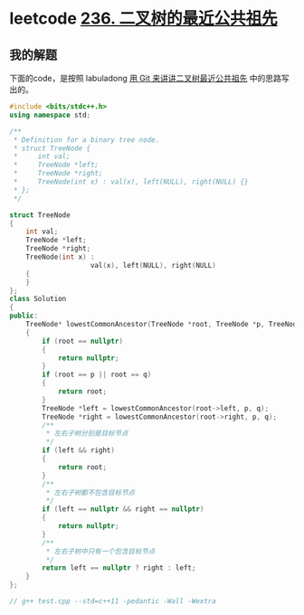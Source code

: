 # leetcode [236. 二叉树的最近公共祖先](https://leetcode-cn.com/problems/lowest-common-ancestor-of-a-binary-tree/)



## 我的解题

下面的code，是按照 labuladong [用 Git 来讲讲二叉树最近公共祖先](https://mp.weixin.qq.com/s/9RKzBcr3I592spAsuMH45g) 中的思路写出的。



```C++
#include <bits/stdc++.h>
using namespace std;

/**
 * Definition for a binary tree node.
 * struct TreeNode {
 *     int val;
 *     TreeNode *left;
 *     TreeNode *right;
 *     TreeNode(int x) : val(x), left(NULL), right(NULL) {}
 * };
 */

struct TreeNode
{
	int val;
	TreeNode *left;
	TreeNode *right;
	TreeNode(int x) :
					val(x), left(NULL), right(NULL)
	{
	}
};
class Solution
{
public:
	TreeNode* lowestCommonAncestor(TreeNode *root, TreeNode *p, TreeNode *q)
	{
		if (root == nullptr)
		{
			return nullptr;
		}
		if (root == p || root == q)
		{
			return root;
		}
		TreeNode *left = lowestCommonAncestor(root->left, p, q);
		TreeNode *right = lowestCommonAncestor(root->right, p, q);
		/**
		 * 左右子树分别是目标节点
		 */
		if (left && right)
		{
			return root;
		}
		/**
		 * 左右子树都不包含目标节点
		 */
		if (left == nullptr && right == nullptr)
		{
			return nullptr;
		}
		/**
		 * 左右子树中只有一个包含目标节点
		 */
		return left == nullptr ? right : left;
	}
};

// g++ test.cpp --std=c++11 -pedantic -Wall -Wextra

```

